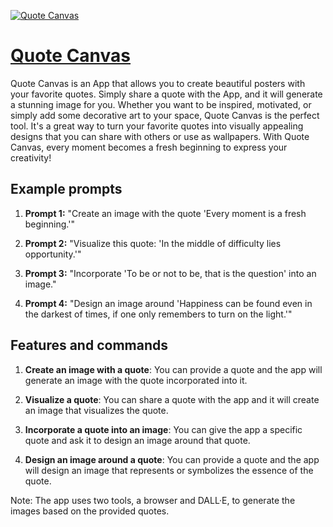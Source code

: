[![Quote Canvas](https://files.oaiusercontent.com/file-C3bSv2jBrMQowtijccoNsW4A?se=2123-10-18T08%3A06%3A31Z&sp=r&sv=2021-08-06&sr=b&rscc=max-age%3D31536000%2C%20immutable&rscd=attachment%3B%20filename%3D5c13a635-2462-4c03-b896-34d1f33865bc.png&sig=Hw7XxxUWN1KPpDNe8BO5RVvOOEYeganO/1L6FUee6Ak%3D)](https://chat.openai.com/g/g-KKq78ECGp-quote-canvas)

# [Quote Canvas](https://chat.openai.com/g/g-KKq78ECGp-quote-canvas)

Quote Canvas is an App that allows you to create beautiful posters with your favorite quotes. Simply share a quote with the App, and it will generate a stunning image for you. Whether you want to be inspired, motivated, or simply add some decorative art to your space, Quote Canvas is the perfect tool. It's a great way to turn your favorite quotes into visually appealing designs that you can share with others or use as wallpapers. With Quote Canvas, every moment becomes a fresh beginning to express your creativity!

## Example prompts

1. **Prompt 1:** "Create an image with the quote 'Every moment is a fresh beginning.'"

2. **Prompt 2:** "Visualize this quote: 'In the middle of difficulty lies opportunity.'"

3. **Prompt 3:** "Incorporate 'To be or not to be, that is the question' into an image."

4. **Prompt 4:** "Design an image around 'Happiness can be found even in the darkest of times, if one only remembers to turn on the light.'"

## Features and commands

1. **Create an image with a quote**: You can provide a quote and the app will generate an image with the quote incorporated into it.

2. **Visualize a quote**: You can share a quote with the app and it will create an image that visualizes the quote.

3. **Incorporate a quote into an image**: You can give the app a specific quote and ask it to design an image around that quote.

4. **Design an image around a quote**: You can provide a quote and the app will design an image that represents or symbolizes the essence of the quote.

Note: The app uses two tools, a browser and DALL·E, to generate the images based on the provided quotes.